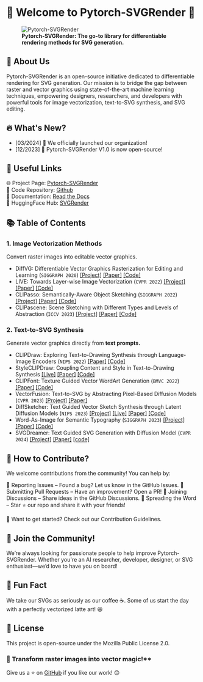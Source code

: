 # 🚀 Welcome to Pytorch-SVGRender 🎨

<figure>
<img src="/assets/cover.png" alt="Pytorch-SVGRender">
<figcaption><b>Pytorch-SVGRender: The go-to library for differentiable rendering methods for SVG generation.</b></figcaption>
</figure>

## 🌟 About Us

Pytorch-SVGRender is an open-source initiative dedicated to differentiable rendering for SVG generation.
Our mission is to bridge the gap between raster and vector graphics using state-of-the-art machine learning techniques,
empowering designers, researchers, and developers with powerful tools for image vectorization, text-to-SVG synthesis,
and SVG editing.

## 🔥 What's New?

- [03/2024] 🎉 We officially launched our organization!
- [12/2023] 🚀 Pytorch-SVGRender V1.0 is now open-source!

## 🔗 Useful Links

🌐 Project Page: [Pytorch-SVGRender](https://ximinng.github.io/PyTorch-SVGRender-project/) <br/>
📁 Code Repository: [Github](https://github.com/ximinng/PyTorch-SVGRender) <br/>
📄 Documentation: [Read the Docs](https://pytorch-svgrender.readthedocs.io/en/latest/index.html) <br/>
🤗 HuggingFace Hub: [SVGRender](https://huggingface.co/SVGRender)

## 📚 Table of Contents

### 1. Image Vectorization Methods

Convert raster images into editable vector graphics.

- DiffVG: Differentiable Vector Graphics Rasterization for Editing and Learning (`SIGGRAPH 2020`)
  [[Project]](https://people.csail.mit.edu/tzumao/diffvg/) [[Paper]](https://cseweb.ucsd.edu/~tzli/diffvg/diffvg.pdf) [[Code]](https://github.com/BachiLi/diffvg)
- LIVE: Towards Layer-wise Image Vectorization (`CVPR 2022`)
  [[Project]](https://ma-xu.github.io/LIVE/) [[Paper]](https://ma-xu.github.io/LIVE/index_files/CVPR22_LIVE_main.pdf) [[Code]](https://github.com/Picsart-AI-Research/LIVE-Layerwise-Image-Vectorization)
- CLIPasso: Semantically-Aware Object Sketching (`SIGGRAPH 2022`)
  [[Project]](https://clipasso.github.io/clipasso/) [[Paper]](https://arxiv.org/abs/2202.05822) [[Code]](https://github.com/yael-vinker/CLIPasso)
- CLIPascene: Scene Sketching with Different Types and Levels of Abstraction (`ICCV 2023`)
  [[Project]](https://clipascene.github.io/CLIPascene/) [[Paper]](https://arxiv.org/abs/2211.17256) [[Code]](https://github.com/yael-vinker/SceneSketch)

### 2. Text-to-SVG Synthesis

Generate vector graphics directly from **text prompts.**

- CLIPDraw: Exploring Text-to-Drawing Synthesis through Language-Image Encoders (`NIPS 2022`)
  [[Paper]](https://arxiv.org/abs/2106.14843) [[Code]](https://github.com/kvfrans/clipdraw)
- StyleCLIPDraw: Coupling Content and Style in Text-to-Drawing Synthesis
  [[Live]](https://slideslive.com/38970834/styleclipdraw-coupling-content-and-style-in-texttodrawing-synthesis?ref=account-folder-92044-folders) [[Paper]](https://arxiv.org/abs/2202.12362) [[Code]](https://github.com/pschaldenbrand/StyleCLIPDraw)
- CLIPFont: Texture Guided Vector WordArt Generation (`BMVC 2022`)
  [[Paper]](https://bmvc2022.mpi-inf.mpg.de/0543.pdf) [[Code]](https://github.com/songyiren98/CLIPFont)
- VectorFusion: Text-to-SVG by Abstracting Pixel-Based Diffusion Models (`CVPR 2023`)
  [[Project]](https://vectorfusion.github.io/) [[Paper]](https://openaccess.thecvf.com/content/CVPR2023/papers/Jain_VectorFusion_Text-to-SVG_by_Abstracting_Pixel-Based_Diffusion_Models_CVPR_2023_paper.pdf)
- DiffSketcher: Text Guided Vector Sketch Synthesis through Latent Diffusion Models (`NIPS 2023`)
  [[Project]](https://ximinng.github.io/DiffSketcher-project/) [[Live]](https://neurips.cc/virtual/2023/poster/72425) [[Paper]](https://arxiv.org/abs/2306.14685) [[Code]](https://github.com/ximinng/DiffSketcher)
- Word-As-Image for Semantic Typography (`SIGGRAPH 2023`)
  [[Project]](https://wordasimage.github.io/Word-As-Image-Page/) [[Paper]](https://arxiv.org/abs/2303.01818) [[Code]](https://github.com/Shiriluz/Word-As-Image)
- SVGDreamer: Text Guided SVG Generation with Diffusion Model (`CVPR 2024`)
  [[Project]](https://ximinng.github.io/SVGDreamer-project/) [[Paper]](https://arxiv.org/abs/2312.16476) [[code]](https://github.com/ximinng/SVGDreamer)

## 🌟 How to Contribute?

We welcome contributions from the community! You can help by:

🔹 Reporting Issues – Found a bug? Let us know in the GitHub Issues.
🔹 Submitting Pull Requests – Have an improvement? Open a PR!
🔹 Joining Discussions – Share ideas in the GitHub Discussions.
🔹 Spreading the Word – Star ⭐ our repo and share it with your friends!

🚀 Want to get started? Check out our Contribution Guidelines.

## 🙌 Join the Community!

We’re always looking for passionate people to help improve Pytorch-SVGRender. Whether you're an AI researcher,
developer, designer, or SVG enthusiast—we’d love to have you on board!

## 🎉 Fun Fact

We take our SVGs as seriously as our coffee ☕. Some of us start the day with a perfectly vectorized latte art! 😆

## 📜 License

This project is open-source under the Mozilla Public License 2.0.

### 🚀 Transform raster images into vector magic!**

Give us a ⭐ on [GitHub](https://github.com/ximinng/PyTorch-SVGRender) if you like our work! 😊